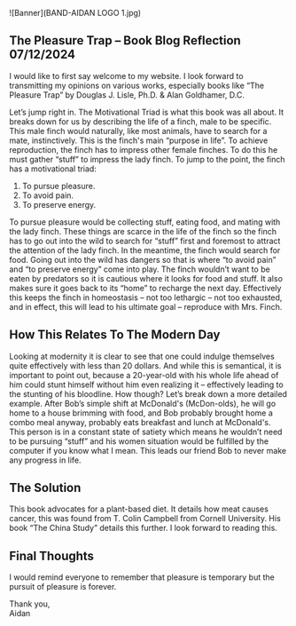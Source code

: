![Banner](BAND-AIDAN LOGO 1.jpg)

## The Pleasure Trap – Book Blog Reflection 07/12/2024

I would like to first say welcome to my website. I look forward to transmitting my opinions on various works, especially books like “The Pleasure Trap” by Douglas J. Lisle, Ph.D. & Alan Goldhamer, D.C.

Let’s jump right in. The Motivational Triad is what this book was all about. It breaks down for us by describing the life of a finch, male to be specific. This male finch would naturally, like most animals, have to search for a mate, instinctively. This is the finch's main “purpose in life”. To achieve reproduction, the finch has to impress other female finches. To do this he must gather “stuff” to impress the lady finch. To jump to the point, the finch has a motivational triad: 
1. To pursue pleasure.
2. To avoid pain.
3. To preserve energy. 

To pursue pleasure would be collecting stuff, eating food, and mating with the lady finch. These things are scarce in the life of the finch so the finch has to go out into the wild to search for “stuff” first and foremost to attract the attention of the lady finch. In the meantime, the finch would search for food. Going out into the wild has dangers so that is where “to avoid pain” and “to preserve energy” come into play. The finch wouldn’t want to be eaten by predators so it is cautious where it looks for food and stuff. It also makes sure it goes back to its “home” to recharge the next day. Effectively this keeps the finch in homeostasis – not too lethargic – not too exhausted, and in effect, this will lead to his ultimate goal – reproduce with Mrs. Finch.

## How This Relates To The Modern Day

Looking at modernity it is clear to see that one could indulge themselves quite effectively with less than 20 dollars. And while this is semantical, it is important to point out, because a 20-year-old with his whole life ahead of him could stunt himself without him even realizing it – effectively leading to the stunting of his bloodline. How though? Let’s break down a more detailed example. After Bob’s simple shift at McDonald's (McDon-olds), he will go home to a house brimming with food, and Bob probably brought home a combo meal anyway, probably eats breakfast and lunch at McDonald's. This person is in a constant state of satiety which means he wouldn’t need to be pursuing “stuff” and his women situation would be fulfilled by the computer if you know what I mean. This leads our friend Bob to never make any progress in life.

## The Solution

This book advocates for a plant-based diet. It details how meat causes cancer, this was found from T. Colin Campbell from Cornell University. His book “The China Study” details this further. I look forward to reading this.

## Final Thoughts

I would remind everyone to remember that pleasure is temporary but the pursuit of pleasure is forever.

Thank you,  
Aidan
